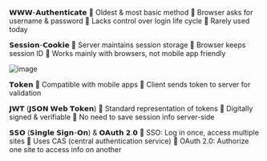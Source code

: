 𝗪𝗪𝗪-𝗔𝘂𝘁𝗵𝗲𝗻𝘁𝗶𝗰𝗮𝘁𝗲
🔹 Oldest & most basic method
🔹 Browser asks for username & password
🔹 Lacks control over login life cycle
🔹 Rarely used today

𝗦𝗲𝘀𝘀𝗶𝗼𝗻-𝗖𝗼𝗼𝗸𝗶𝗲
🔹 Server maintains session storage
🔹 Browser keeps session ID
🔹 Works mainly with browsers, not mobile app friendly

![image](https://user-images.githubusercontent.com/22426280/227697014-a57c416f-425f-45dd-be76-c7189e0a4d17.png)

𝗧𝗼𝗸𝗲𝗻
🔹 Compatible with mobile apps
🔹 Client sends token to server for validation

𝗝𝗪𝗧 (𝗝𝗦𝗢𝗡 𝗪𝗲𝗯 𝗧𝗼𝗸𝗲𝗻)
🔹 Standard representation of tokens
🔹 Digitally signed & verifiable
🔹 No need to save session info server-side

𝗦𝗦𝗢 (𝗦𝗶𝗻𝗴𝗹𝗲 𝗦𝗶𝗴𝗻-𝗢𝗻) & 𝗢𝗔𝘂𝘁𝗵 𝟮.𝟬
🔹 SSO: Log in once, access multiple sites
🔹 Uses CAS (central authentication service)
🔹 OAuth 2.0: Authorize one site to access info on another

